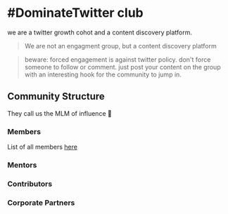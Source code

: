 # \#DominateTwitter club

we are a twitter growth cohot and a content discovery platform.

> We are not an engagment group, but a content discovery platform

> beware: forced engagement is against twitter policy. don't force someone to follow or comment. just post your content on the group with an interesting hook for the community to jump in. 


## Community Structure

They call us the MLM of influence 🚀

### Members

List of all members [here](/members/index.md)

### Mentors

### Contributors

### Corporate Partners